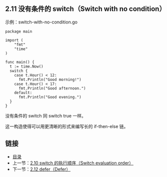 ## 2.11 没有条件的 switch（Switch with no condition）

示例：switch-with-no-condition.go

    package main

    import (
        "fmt"
        "time"
    )

    func main() {
      t := time.Now()
      switch {
        case t.Hour() < 12:
          fmt.Println("Good morning!")
        case t.Hour() < 17:
          fmt.Println("Good afternoon.")
        default:
          fmt.Println("Good evening.")
      }
    }

没有条件的 switch 同 switch true 一样。

这一构造使得可以用更清晰的形式来编写长的 if-then-else 链。

## 链接
* [目录](https://github.com/alphaeye/go-zh/blob/master/tour/directory.md)
* 上一节：[2.10 switch 的执行顺序（Switch evaluation order）](https://github.com/alphaeye/go-zh/blob/master/tour/02.10.md)
* 下一节：[2.12 defer（Defer）](https://github.com/alphaeye/go-zh/blob/master/tour/02.12.md)
